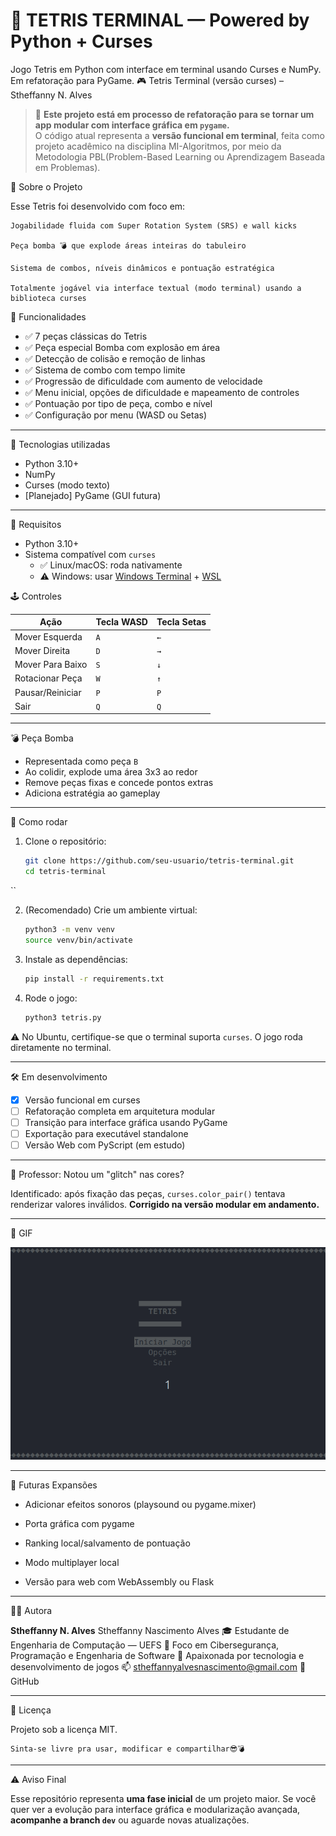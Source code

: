 # 🧱 TETRIS TERMINAL — Powered by Python + Curses
Jogo Tetris em Python com interface em terminal usando Curses e NumPy. Em refatoração para PyGame.
🎮 Tetris Terminal (versão curses) – Stheffanny N. Alves

> 🚧 **Este projeto está em processo de refatoração para se tornar um app modular com interface gráfica em `pygame`.**  
> O código atual representa a **versão funcional em terminal**, feita como projeto acadêmico na disciplina MI-Algoritmos, por meio da Metodologia PBL(Problem-Based Learning ou Aprendizagem Baseada em Problemas).



🧩 Sobre o Projeto

Esse Tetris foi desenvolvido com foco em:

    Jogabilidade fluida com Super Rotation System (SRS) e wall kicks

    Peça bomba 💣 que explode áreas inteiras do tabuleiro

    Sistema de combos, níveis dinâmicos e pontuação estratégica

    Totalmente jogável via interface textual (modo terminal) usando a biblioteca curses

🚀 Funcionalidades

- ✅ 7 peças clássicas do Tetris
- ✅ Peça especial Bomba com explosão em área
- ✅ Detecção de colisão e remoção de linhas
- ✅ Sistema de combo com tempo limite
- ✅ Progressão de dificuldade com aumento de velocidade
- ✅ Menu inicial, opções de dificuldade e mapeamento de controles
- ✅ Pontuação por tipo de peça, combo e nível
- ✅ Configuração por menu (WASD ou Setas)




---

🧠 Tecnologias utilizadas

- Python 3.10+  
- NumPy  
- Curses (modo texto)  
- [Planejado] PyGame (GUI futura)  

---
🧪 Requisitos

- Python 3.10+
- Sistema compatível com `curses`
  - ✅ Linux/macOS: roda nativamente
  - ⚠️ Windows: usar [Windows Terminal](https://aka.ms/terminal) + [WSL](https://learn.microsoft.com/en-us/windows/wsl/install)


🕹️ Controles

| Ação             | Tecla WASD | Tecla Setas |
| ---------------- | ---------- | ----------- |
| Mover Esquerda   | `A`        | `←`         |
| Mover Direita    | `D`        | `→`         |
| Mover Para Baixo | `S`        | `↓`         |
| Rotacionar Peça  | `W`        | `↑`         |
| Pausar/Reiniciar | `P`        | `P`         |
| Sair             | `Q`        | `Q`         |


---

💣 Peça Bomba

- Representada como peça `B`  
- Ao colidir, explode uma área 3x3 ao redor  
- Remove peças fixas e concede pontos extras  
- Adiciona estratégia ao gameplay  

---

🚀 Como rodar

1. Clone o repositório:  
   ```bash
   git clone https://github.com/seu-usuario/tetris-terminal.git
   cd tetris-terminal
``

2. (Recomendado) Crie um ambiente virtual:

   ```bash
   python3 -m venv venv
   source venv/bin/activate
   ```

3. Instale as dependências:

   ```bash
   pip install -r requirements.txt
   ```
4. Rode o jogo:

   ```bash
   python3 tetris.py
   ```

⚠️ No Ubuntu, certifique-se que o terminal suporta `curses`. O jogo roda diretamente no terminal.

---

 🛠️ Em desenvolvimento

* [x] Versão funcional em curses
* [ ] Refatoração completa em arquitetura modular
* [ ] Transição para interface gráfica usando PyGame
* [ ] Exportação para executável standalone
* [ ] Versão Web com PyScript (em estudo)

---

 🧠 Professor: Notou um "glitch" nas cores?

Identificado: após fixação das peças, `curses.color_pair()` tentava renderizar valores inválidos.
**Corrigido na versão modular em andamento.**

---

📸 GIF

![Tetris Gameplay](./tetris.gif)


---

🔮 Futuras Expansões

- Adicionar efeitos sonoros (playsound ou pygame.mixer)

- Porta gráfica com pygame

- Ranking local/salvamento de pontuação

- Modo multiplayer local

- Versão para web com WebAssembly ou Flask

---

 🧑‍💻 Autora

**Stheffanny N. Alves**
Stheffanny Nascimento Alves
🎓 Estudante de Engenharia de Computação — UEFS
🔐 Foco em Cibersegurança, Programação e Engenharia de Software
🖤 Apaixonada por tecnologia e desenvolvimento de jogos
📫 stheffannyalvesnascimento@gmail.com
🔗 GitHub

---

📄 Licença

Projeto sob a licença MIT.

    Sinta-se livre pra usar, modificar e compartilhar😎💣

---

⚠️ Aviso Final

Esse repositório representa **uma fase inicial** de um projeto maior. Se você quer ver a evolução para interface gráfica e modularização avançada, **acompanhe a branch `dev`** ou aguarde novas atualizações.


